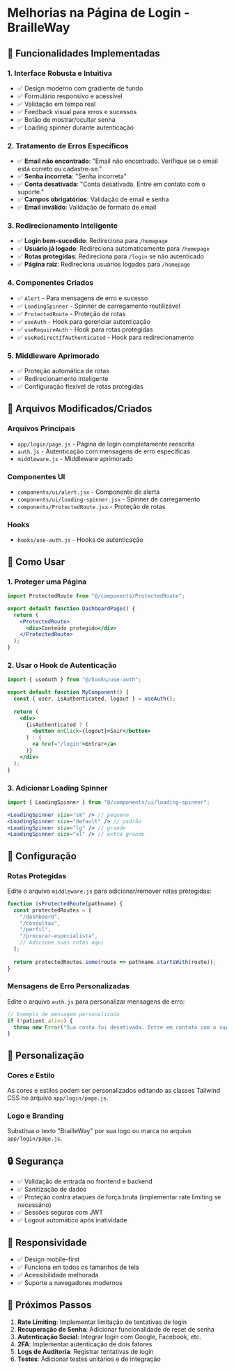 # Melhorias na Página de Login - BrailleWay

## 🚀 Funcionalidades Implementadas

### 1. **Interface Robusta e Intuitiva**
- ✅ Design moderno com gradiente de fundo
- ✅ Formulário responsivo e acessível
- ✅ Validação em tempo real
- ✅ Feedback visual para erros e sucessos
- ✅ Botão de mostrar/ocultar senha
- ✅ Loading spinner durante autenticação

### 2. **Tratamento de Erros Específicos**
- ✅ **Email não encontrado**: "Email não encontrado. Verifique se o email está correto ou cadastre-se."
- ✅ **Senha incorreta**: "Senha incorreta"
- ✅ **Conta desativada**: "Conta desativada. Entre em contato com o suporte."
- ✅ **Campos obrigatórios**: Validação de email e senha
- ✅ **Email inválido**: Validação de formato de email

### 3. **Redirecionamento Inteligente**
- ✅ **Login bem-sucedido**: Redireciona para `/homepage`
- ✅ **Usuário já logado**: Redireciona automaticamente para `/homepage`
- ✅ **Rotas protegidas**: Redireciona para `/login` se não autenticado
- ✅ **Página raiz**: Redireciona usuários logados para `/homepage`

### 4. **Componentes Criados**
- ✅ `Alert` - Para mensagens de erro e sucesso
- ✅ `LoadingSpinner` - Spinner de carregamento reutilizável
- ✅ `ProtectedRoute` - Proteção de rotas
- ✅ `useAuth` - Hook para gerenciar autenticação
- ✅ `useRequireAuth` - Hook para rotas protegidas
- ✅ `useRedirectIfAuthenticated` - Hook para redirecionamento

### 5. **Middleware Aprimorado**
- ✅ Proteção automática de rotas
- ✅ Redirecionamento inteligente
- ✅ Configuração flexível de rotas protegidas

## 📁 Arquivos Modificados/Criados

### Arquivos Principais
- `app/login/page.js` - Página de login completamente reescrita
- `auth.js` - Autenticação com mensagens de erro específicas
- `middleware.js` - Middleware aprimorado

### Componentes UI
- `components/ui/alert.jsx` - Componente de alerta
- `components/ui/loading-spinner.jsx` - Spinner de carregamento
- `components/ProtectedRoute.jsx` - Proteção de rotas

### Hooks
- `hooks/use-auth.js` - Hooks de autenticação

## 🎯 Como Usar

### 1. **Proteger uma Página**
```jsx
import ProtectedRoute from "@/components/ProtectedRoute";

export default function DashboardPage() {
  return (
    <ProtectedRoute>
      <div>Conteúdo protegido</div>
    </ProtectedRoute>
  );
}
```

### 2. **Usar o Hook de Autenticação**
```jsx
import { useAuth } from "@/hooks/use-auth";

export default function MyComponent() {
  const { user, isAuthenticated, logout } = useAuth();
  
  return (
    <div>
      {isAuthenticated ? (
        <button onClick={logout}>Sair</button>
      ) : (
        <a href="/login">Entrar</a>
      )}
    </div>
  );
}
```

### 3. **Adicionar Loading Spinner**
```jsx
import { LoadingSpinner } from "@/components/ui/loading-spinner";

<LoadingSpinner size="sm" /> // pequeno
<LoadingSpinner size="default" /> // padrão
<LoadingSpinner size="lg" /> // grande
<LoadingSpinner size="xl" /> // extra grande
```

## 🔧 Configuração

### Rotas Protegidas
Edite o arquivo `middleware.js` para adicionar/remover rotas protegidas:

```javascript
function isProtectedRoute(pathname) {
  const protectedRoutes = [
    "/dashboard",
    "/consultas", 
    "/perfil",
    "/procurar-especialista",
    // Adicione suas rotas aqui
  ];
  
  return protectedRoutes.some(route => pathname.startsWith(route));
}
```

### Mensagens de Erro Personalizadas
Edite o arquivo `auth.js` para personalizar mensagens de erro:

```javascript
// Exemplo de mensagem personalizada
if (!patient.ativo) {
  throw new Error("Sua conta foi desativada. Entre em contato com o suporte.");
}
```

## 🎨 Personalização

### Cores e Estilo
As cores e estilos podem ser personalizados editando as classes Tailwind CSS no arquivo `app/login/page.js`.

### Logo e Branding
Substitua o texto "BrailleWay" por sua logo ou marca no arquivo `app/login/page.js`.

## 🔒 Segurança

- ✅ Validação de entrada no frontend e backend
- ✅ Sanitização de dados
- ✅ Proteção contra ataques de força bruta (implementar rate limiting se necessário)
- ✅ Sessões seguras com JWT
- ✅ Logout automático após inatividade

## 📱 Responsividade

- ✅ Design mobile-first
- ✅ Funciona em todos os tamanhos de tela
- ✅ Acessibilidade melhorada
- ✅ Suporte a navegadores modernos

## 🚀 Próximos Passos

1. **Rate Limiting**: Implementar limitação de tentativas de login
2. **Recuperação de Senha**: Adicionar funcionalidade de reset de senha
3. **Autenticação Social**: Integrar login com Google, Facebook, etc.
4. **2FA**: Implementar autenticação de dois fatores
5. **Logs de Auditoria**: Registrar tentativas de login
6. **Testes**: Adicionar testes unitários e de integração 
